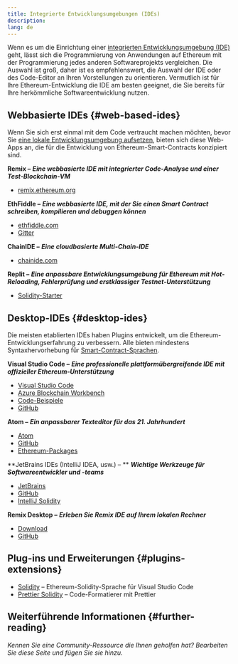 ```yaml
---
title: Integrierte Entwicklungsumgebungen (IDEs)
description:
lang: de
---
```


Wenn es um die Einrichtung einer [integrierten Entwicklungsumgebung (IDE)](https://wikipedia.org/wiki/Integrated_development_environment) geht, lässt sich die Programmierung von Anwendungen auf Ethereum mit der Programmierung jedes anderen Softwareprojekts vergleichen. Die Auswahl ist groß, daher ist es empfehlenswert, die Auswahl der IDE oder des Code-Editor an Ihren Vorstellungen zu orientieren. Vermutlich ist für Ihre Ethereum-Entwicklung die IDE am besten geeignet, die Sie bereits für Ihre herkömmliche Softwareentwicklung nutzen.

## Webbasierte IDEs {#web-based-ides}

Wenn Sie sich erst einmal mit dem Code vertraucht machen möchten, bevor Sie [eine lokale Entwicklungsumgebung aufsetzen](/developers/local-environment/), bieten sich diese Web-Apps an, die für die Entwicklung von Ethereum-Smart-Contracts konzipiert sind.

**Remix –** **_Eine webbasierte IDE mit integrierter Code-Analyse und einer Test-Blockchain-VM_**

- [remix.ethereum.org](https://remix.ethereum.org/)

**EthFiddle –** **_Eine webbasierte IDE, mit der Sie einen Smart Contract schreiben, kompilieren und debuggen können_**

- [ethfiddle.com](https://ethfiddle.com/)
- [Gitter](https://gitter.im/loomnetwork/ethfiddle)

**ChainIDE –** **_Eine cloudbasierte Multi-Chain-IDE_**

- [chainide.com](https://chainide.com/)

**Replit –** **_Eine anpassbare Entwicklungsumgebung für Ethereum mit Hot-Reloading, Fehlerprüfung und erstklassiger Testnet-Unterstützung_**

- [Solidity-Starter](https://replit.com/@replit/Solidity-starter-beta)

## Desktop-IDEs {#desktop-ides}

Die meisten etablierten IDEs haben Plugins entwickelt, um die Ethereum-Entwicklungserfahrung zu verbessern. Alle bieten mindestens Syntaxhervorhebung für [Smart-Contract-Sprachen](/developers/docs/smart-contracts/languages/).

**Visual Studio Code –** **_Eine professionelle plattformübergreifende IDE mit offizieller Ethereum-Unterstützung_**

- [Visual Studio Code](https://code.visualstudio.com/)
- [Azure Blockchain Workbench](https://azuremarketplace.microsoft.com/en-us/marketplace/apps/microsoft-azure-blockchain.azure-blockchain-workbench?tab=Overview)
- [Code-Beispiele](https://github.com/Azure-Samples/blockchain/blob/master/blockchain-workbench/application-and-smart-contract-samples/readme.md)
- [GitHub](https://github.com/microsoft/vscode)

**Atom –** **_Ein anpassbarer Texteditor für das 21. Jahrhundert_**

- [Atom](https://atom.io/)
- [GitHub](https://github.com/atom)
- [Ethereum-Packages](https://atom.io/packages/search?utf8=%E2%9C%93&q=keyword%3Aethereum&commit=Search)

**JetBrains IDEs (IntelliJ IDEA, usw.) – ** **_Wichtige Werkzeuge für Softwareentwickler und -teams_**

- [JetBrains](https://www.jetbrains.com/)
- [GitHub](https://github.com/JetBrains)
- [IntelliJ Solidity](https://github.com/intellij-solidity/intellij-solidity/)

**Remix Desktop –** **_Erleben Sie Remix IDE auf Ihrem lokalen Rechner_**

- [Download](https://github.com/ethereum/remix-desktop/releases)
- [GitHub](https://github.com/ethereum/remix-desktop)

## Plug-ins und Erweiterungen {#plugins-extensions}

- [Solidity](https://marketplace.visualstudio.com/items?itemName=JuanBlanco.solidity) – Ethereum-Solidity-Sprache für Visual Studio Code
- [Prettier Solidity](https://github.com/prettier-solidity/prettier-plugin-solidity) – Code-Formatierer mit Prettier

## Weiterführende Informationen {#further-reading}

_Kennen Sie eine Community-Ressource die Ihnen geholfen hat? Bearbeiten Sie diese Seite und fügen Sie sie hinzu._
